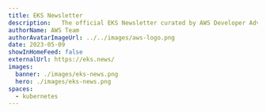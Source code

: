 ```yaml
---
title: EKS Newsletter
description:   The official EKS Newsletter curated by AWS Developer Advocates.
authorName: AWS Team
authorAvatarImageUrl: ../../images/aws-logo.png
date: 2023-05-09
showInHomeFeed: false
externalUrl: https://eks.news/
images:
  banner: ./images/eks-news.png
  hero: ./images/eks-news.png
spaces:
  - kubernetes
---
```

